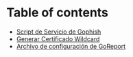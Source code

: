 # Table of contents

* [Script de Servicio de Gophish](README.md)
* [Generar Certificado Wildcard](generar-certificado-wildcard.md)
* [Archivo de configuración de GoReport](archivo-de-configuracion-de-goreport.md)

